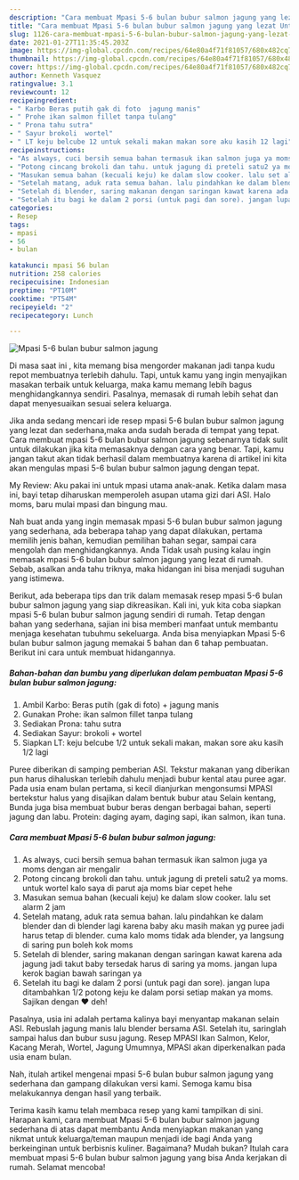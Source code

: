 ```yaml
---
description: "Cara membuat Mpasi 5-6 bulan bubur salmon jagung yang lezat Untuk Jualan"
title: "Cara membuat Mpasi 5-6 bulan bubur salmon jagung yang lezat Untuk Jualan"
slug: 1126-cara-membuat-mpasi-5-6-bulan-bubur-salmon-jagung-yang-lezat-untuk-jualan
date: 2021-01-27T11:35:45.203Z
image: https://img-global.cpcdn.com/recipes/64e80a4f71f81057/680x482cq70/mpasi-5-6-bulan-bubur-salmon-jagung-foto-resep-utama.jpg
thumbnail: https://img-global.cpcdn.com/recipes/64e80a4f71f81057/680x482cq70/mpasi-5-6-bulan-bubur-salmon-jagung-foto-resep-utama.jpg
cover: https://img-global.cpcdn.com/recipes/64e80a4f71f81057/680x482cq70/mpasi-5-6-bulan-bubur-salmon-jagung-foto-resep-utama.jpg
author: Kenneth Vasquez
ratingvalue: 3.1
reviewcount: 12
recipeingredient:
- " Karbo Beras putih gak di foto  jagung manis"
- " Prohe ikan salmon fillet tanpa tulang"
- " Prona tahu sutra"
- " Sayur brokoli  wortel"
- " LT keju belcube 12 untuk sekali makan makan sore aku kasih 12 lagi"
recipeinstructions:
- "As always, cuci bersih semua bahan termasuk ikan salmon juga ya moms dengan air mengalir"
- "Potong cincang brokoli dan tahu. untuk jagung di preteli satu2 ya moms. untuk wortel kalo saya di parut aja moms biar cepet hehe"
- "Masukan semua bahan (kecuali keju) ke dalam slow cooker. lalu set alarm 2 jam"
- "Setelah matang, aduk rata semua bahan. lalu pindahkan ke dalam blender dan di blender lagi karena baby aku masih makan yg puree jadi harus tetap di blender. cuma kalo moms tidak ada blender, ya langsung di saring pun boleh kok moms"
- "Setelah di blender, saring makanan dengan saringan kawat karena ada jagung jadi takut baby tersedak harus di saring ya moms. jangan lupa kerok bagian bawah saringan ya"
- "Setelah itu bagi ke dalam 2 porsi (untuk pagi dan sore). jangan lupa ditambahkan 1/2 potong keju ke dalam porsi setiap makan ya moms. Sajikan dengan ❤️ deh!"
categories:
- Resep
tags:
- mpasi
- 56
- bulan

katakunci: mpasi 56 bulan 
nutrition: 258 calories
recipecuisine: Indonesian
preptime: "PT10M"
cooktime: "PT54M"
recipeyield: "2"
recipecategory: Lunch

---
```



![Mpasi 5-6 bulan bubur salmon jagung](https://img-global.cpcdn.com/recipes/64e80a4f71f81057/680x482cq70/mpasi-5-6-bulan-bubur-salmon-jagung-foto-resep-utama.jpg)

Di masa  saat ini , kita memang bisa mengorder makanan jadi tanpa kudu repot membuatnya terlebih dahulu. Tapi, untuk kamu yang ingin menyajikan masakan terbaik untuk keluarga, maka kamu memang lebih bagus menghidangkannya sendiri. Pasalnya, memasak di rumah lebih sehat dan dapat menyesuaikan sesuai selera keluarga.

Jika anda sedang mencari ide resep mpasi 5-6 bulan bubur salmon jagung yang lezat dan sederhana,maka anda sudah berada di tempat yang tepat. Cara membuat mpasi 5-6 bulan bubur salmon jagung  sebenarnya tidak sulit untuk dilakukan jika kita memasaknya dengan cara yang benar. Tapi, kamu jangan takut akan tidak berhasil dalam membuatnya 
karena di artikel ini kita akan mengulas mpasi 5-6 bulan bubur salmon jagung dengan tepat.  

My Review: Aku pakai ini untuk mpasi utama anak-anak. Ketika dalam masa ini, bayi tetap diharuskan memperoleh asupan utama gizi dari ASI. Halo moms, baru mulai mpasi dan bingung mau.

Nah buat anda yang ingin memasak mpasi 5-6 bulan bubur salmon jagung yang sederhana, ada beberapa tahap yang dapat dilakukan, pertama memilih jenis bahan, kemudian pemilihan bahan segar, sampai cara mengolah dan menghidangkannya. Anda Tidak usah pusing kalau ingin memasak mpasi 5-6 bulan bubur salmon jagung yang lezat di rumah. Sebab, asalkan anda  tahu triknya, maka hidangan ini bisa menjadi suguhan yang istimewa.

Berikut, ada beberapa tips dan trik dalam memasak resep mpasi 5-6 bulan bubur salmon jagung yang siap dikreasikan. Kali ini, yuk kita coba siapkan mpasi 5-6 bulan bubur salmon jagung sendiri di rumah. Tetap dengan bahan yang sederhana, sajian ini bisa memberi manfaat untuk membantu menjaga kesehatan tubuhmu sekeluarga. Anda bisa menyiapkan Mpasi 5-6 bulan bubur salmon jagung memakai 5 bahan dan 6 tahap pembuatan. Berikut ini cara untuk membuat hidangannya.

<!--inarticleads1-->

##### Bahan-bahan dan bumbu yang diperlukan dalam pembuatan Mpasi 5-6 bulan bubur salmon jagung:

1. Ambil  Karbo: Beras putih (gak di foto) + jagung manis
1. Gunakan  Prohe: ikan salmon fillet tanpa tulang
1. Sediakan  Prona: tahu sutra
1. Sediakan  Sayur: brokoli + wortel
1. Siapkan  LT: keju belcube 1/2 untuk sekali makan, makan sore aku kasih 1/2 lagi


Puree diberikan di samping pemberian ASI. Tekstur makanan yang diberikan pun harus dihaluskan terlebih dahulu menjadi bubur kental atau puree agar. Pada usia enam bulan pertama, si kecil dianjurkan mengonsumsi MPASI bertekstur halus yang disajikan dalam bentuk bubur atau Selain kentang, Bunda juga bisa membuat bubur beras dengan berbagai bahan, seperti jagung dan labu. Protein: daging ayam, daging sapi, ikan salmon, ikan tuna. 

<!--inarticleads2-->

##### Cara membuat Mpasi 5-6 bulan bubur salmon jagung:

1. As always, cuci bersih semua bahan termasuk ikan salmon juga ya moms dengan air mengalir
1. Potong cincang brokoli dan tahu. untuk jagung di preteli satu2 ya moms. untuk wortel kalo saya di parut aja moms biar cepet hehe
1. Masukan semua bahan (kecuali keju) ke dalam slow cooker. lalu set alarm 2 jam
1. Setelah matang, aduk rata semua bahan. lalu pindahkan ke dalam blender dan di blender lagi karena baby aku masih makan yg puree jadi harus tetap di blender. cuma kalo moms tidak ada blender, ya langsung di saring pun boleh kok moms
1. Setelah di blender, saring makanan dengan saringan kawat karena ada jagung jadi takut baby tersedak harus di saring ya moms. jangan lupa kerok bagian bawah saringan ya
1. Setelah itu bagi ke dalam 2 porsi (untuk pagi dan sore). jangan lupa ditambahkan 1/2 potong keju ke dalam porsi setiap makan ya moms. Sajikan dengan ❤️ deh!


Pasalnya, usia ini adalah pertama kalinya bayi menyantap makanan selain ASI. Rebuslah jagung manis lalu blender bersama ASI. Setelah itu, saringlah sampai halus dan bubur susu jagung. Resep MPASI Ikan Salmon, Kelor, Kacang Merah, Wortel, Jagung Umumnya, MPASI akan diperkenalkan pada usia enam bulan. 

Nah, itulah artikel mengenai  mpasi 5-6 bulan bubur salmon jagung  yang sederhana dan gampang dilakukan versi kami. Semoga kamu bisa melakukannya dengan hasil yang terbaik. 

Terima kasih kamu telah membaca resep yang kami tampilkan di sini. Harapan kami, cara membuat  Mpasi 5-6 bulan bubur salmon jagung sederhana di atas dapat membantu Anda menyiapkan makanan yang nikmat untuk keluarga/teman maupun menjadi ide bagi Anda yang berkeinginan untuk berbisnis kuliner. Bagaimana? Mudah bukan? Itulah cara membuat mpasi 5-6 bulan bubur salmon jagung yang bisa Anda kerjakan di rumah. Selamat mencoba!

